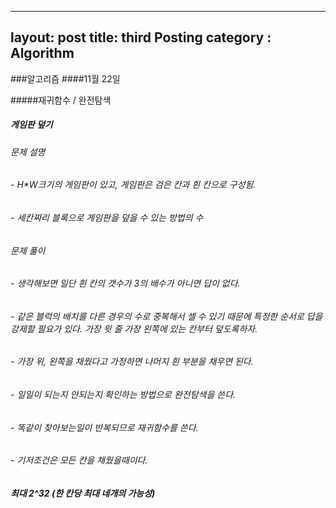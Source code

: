 -----------
layout: post
title: third Posting
category : Algorithm
---------

###알고리즘
####11월 22일

#####재귀함수 / 완전탐색
##### 게임판 덮기
###### 문제 설명
###### - H*W크기의 게임판이 있고, 게임판은 검은 칸과 흰 칸으로 구성됨.
###### - 세칸짜리 블록으로 게임판을 덮을 수 있는 방법의 수
###### 문제 풀이
###### - 생각해보면 일단 흰 칸의 갯수가 3의 배수가 아니면 답이 없다.
###### - 같은 블럭의 배치를 다른 경우의 수로 중복해서 셀 수 있기 때문에 특정한 순서로 답을 강제할 필요가 있다. 가장 윗 줄 가장 왼쪽에 있는 칸부터 덮도록하자.
###### - 가장 위, 왼쪽을 채웠다고 가정하면 나머지 흰 부분을 채우면 된다.
###### - 일일이 되는지 안되는지 확인하는 방법으로 완전탐색을 쓴다.
###### - 똑같이 찾아보는일이 반복되므로 재귀함수를 쓴다.
###### - 기저조건은 모든 칸을 채웠을때이다.
##### 최대 2^32 (한 칸당 최대 네개의 가능성)